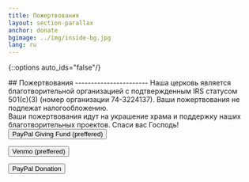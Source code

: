 ```yaml
---
title: Пожертвования
layout: section-parallax
anchor: donate
bgimage: ../img/inside-bg.jpg
lang: ru
---
```

{::options auto_ids="false"/}

<div class="section-title center" markdown="1">
## Пожертвования
-----------------------
Наша церковь является благотворительной организацией с подтвержденным IRS статусом 501(c)(3)
(номер организации 74-3224137). Ваши пожертвования не подлежат налогообложению.
<br>
Ваши пожертвования идут на украшение храма и поддержку наших благотворительных проектов. Спаси вас Господь!
</div>

<div class="space"></div>
<div class="row">
<div class="col-md-12 text-center">
  <form action="https://www.paypal.com/fundraiser/charity/4655967" method="get" target="_blank" rel="noopener">
    <button type="submit" class="btn btn-primary">PayPal Giving Fund (preffered)</button>
  </form>
</div>
</div>
<div class="space"></div>
<div class="row">
<div class="col-md-12 text-center">
  <form action="https://www.venmo.com/u/StVladNJ" method="get" target="_blank" rel="noopener">
    <button type="submit" class="btn btn-primary">Venmo (preffered)</button>
  </form>
</div>
</div>
<div class="space"></div>
<div class="row">
<div class="col-md-12 text-center">
  <form action="https://www.paypal.com/donate" method="get" target="_blank" rel="noopener">
    <input type="hidden" name="hosted_button_id" value="ZHP6MU4LAKB9C">
    <button type="submit" class="btn btn-primary">PayPal Donation</button>
  </form>
</div>
</div>

<div class="space"></div>

